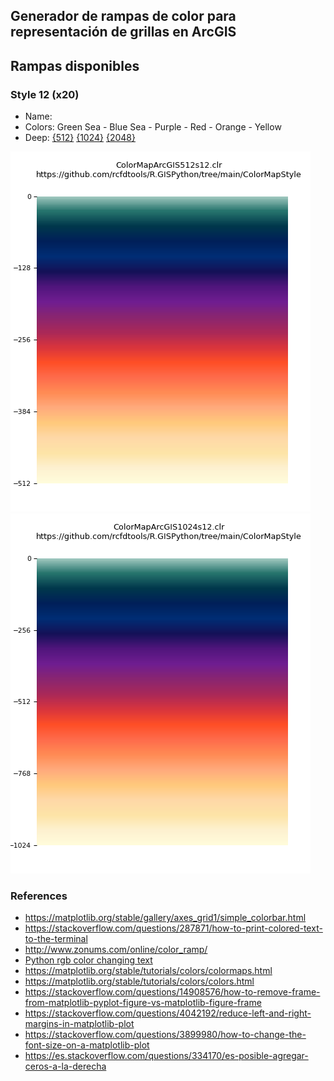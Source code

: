 ## Generador de rampas de color para representación de grillas en ArcGIS


## Rampas disponibles

### Style 12 (x20)

* Name:
* Colors: Green Sea - Blue Sea - Purple - Red - Orange - Yellow
* Deep: 
[{512}](https://github.com/rcfdtools/R.GISPython/tree/main/ColorMapStyle/Output/ColorMapArcGIS512s12.clr)
[{1024}](https://github.com/rcfdtools/R.GISPython/tree/main/ColorMapStyle/Output/ColorMapArcGIS1024s12.clr)
[{2048}](https://github.com/rcfdtools/R.GISPython/tree/main/ColorMapStyle/Output/ColorMapArcGIS2048s12.clr)

![512](https://github.com/rcfdtools/R.GISPython/blob/main/ColorMapStyle/Output/ColorMapArcGIS512s12.png)
![1024](https://github.com/rcfdtools/R.GISPython/blob/main/ColorMapStyle/Output/ColorMapArcGIS1024s12.png)


### References

* https://matplotlib.org/stable/gallery/axes_grid1/simple_colorbar.html
* https://stackoverflow.com/questions/287871/how-to-print-colored-text-to-the-terminal
* http://www.zonums.com/online/color_ramp/
* [Python rgb color changing text](https://www.codegrepper.com/code-examples/python/python+rgb+color+changing+text)
* https://matplotlib.org/stable/tutorials/colors/colormaps.html
* https://matplotlib.org/stable/tutorials/colors/colors.html
* https://stackoverflow.com/questions/14908576/how-to-remove-frame-from-matplotlib-pyplot-figure-vs-matplotlib-figure-frame
* https://stackoverflow.com/questions/4042192/reduce-left-and-right-margins-in-matplotlib-plot
* https://stackoverflow.com/questions/3899980/how-to-change-the-font-size-on-a-matplotlib-plot
* https://es.stackoverflow.com/questions/334170/es-posible-agregar-ceros-a-la-derecha